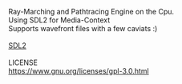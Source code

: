 Ray-Marching and Pathtracing Engine on the Cpu. <br>
Using SDL2 for Media-Context <br>
Supports wavefront files with a few caviats :) <br>
<br>
[SDL2](http://www.libsdl.org/)
<br>
<br>
LICENSE
<br>
https://www.gnu.org/licenses/gpl-3.0.html
